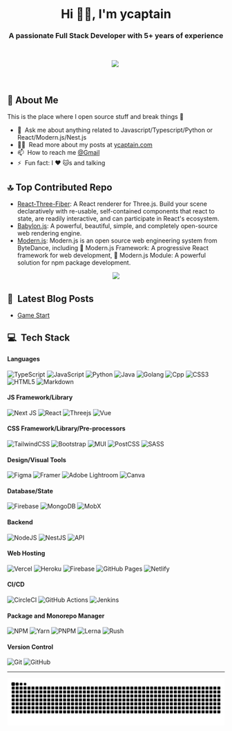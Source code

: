 <h1 align="center">Hi 👋🏻, I'm ycaptain</h1>
<h3 align="center">A passionate Full Stack Developer with 5+ years of experience</h3>
<div align="center">
 <a href="https://me.ycaptain.com" target="_blank"><img alt="" src="https://img.shields.io/badge/Portfolio-000?logo=vercel&logoColor=yellow&style=for-the-badge" style="vertical-align:center" /></a>
 <a href="https://twitter.com/ycaptain" target="_blank"><img alt="" src="https://img.shields.io/badge/Twitter-000?logo=Twitter&logoColor=1DA1F2&style=for-the-badge" style="vertical-align:center" /></a>
 <a href="https://instagram.com/ycaptain" target="_blank"><img alt="" src="https://img.shields.io/badge/Instagram-000?style=for-the-badge&logo=Instagram&logoColor=E4405F" style="vertical-align:center" /></a>
</div>
<p align="center">
 <img src="https://visitcount.itsvg.in/api?id=ycaptain&icon=6&color=0" style="height: 28px">
 <a href="https://www.buymeacoffee.com/ycaptain" target="_blank"><img alt="" src="https://img.shields.io/badge/Buy%20Me%20a%20Coffee-ffdd00?style=for-the-badge&logo=buy-me-a-coffee&logoColor=black" style="vertical-align:center" /></a>
</p>
<div align="center"><img alt="" src="https://quotes-github-readme.vercel.app/api?type=horizontal&theme=merko" /></div>

## 💫 About Me
This is the place where I open source stuff and break things :rofl:
- 💬 &nbsp;Ask me about anything related to Javascript/Typescript/Python or React/Modern.js/Nest.js
- 👨‍💻 &nbsp;Read more about my posts at [ycaptain.com](https://me.ycaptain.com/)
- 📫&nbsp; How to reach me [@Gmail](mailto:cz.ycaptain@gmail.com)
- ⚡&nbsp; Fun fact: I :heart: :cat:s and talking

## 🔝 Top Contributed Repo
- [React-Three-Fiber](https://github.com/pmndrs/react-three-fiber): A React renderer for Three.js. Build your scene declaratively with re-usable, self-contained components that react to state, are readily interactive, and can participate in React's ecosystem.
- [Babylon.js](https://github.com/BabylonJS/Babylon.js): A powerful, beautiful, simple, and completely open-source web rendering engine.
- [Modern.js](https://github.com/web-infra-dev/modern.js): Modern.js is an open source web engineering system from ByteDance, including 🦄 Modern.js Framework: A progressive React framework for web development, 🐧 Modern.js Module: A powerful solution for npm package development.

<p align="center"><img src="https://github-contributor-stats.vercel.app/api?username=ycaptain&limit=5&theme=dracula&combine_all_yearly_contributions=true" /></p>

## 📕 &nbsp;Latest Blog Posts
<!-- BLOG-POST-LIST:START -->
- [Game Start](https://me.ycaptain.com/posts/game-start)
<!-- BLOG-POST-LIST:END -->
## 💻 &nbsp;Tech Stack 
#### Languages
![TypeScript](https://img.shields.io/badge/-TypeScript-000?style=for-the-badge&logo=typescript)
![JavaScript](https://img.shields.io/badge/-JavaScript-000?style=for-the-badge&logo=javascript)
![Python](https://img.shields.io/badge/-Python-000?style=for-the-badge&logo=python)
![Java](https://img.shields.io/badge/-Java-000?style=for-the-badge&logo=java)
![Golang](https://img.shields.io/badge/golang-000?style=for-the-badge&logo=golang)
![Cpp](https://img.shields.io/badge/cpp-000?style=for-the-badge&logo=cpp)
![CSS3](https://img.shields.io/badge/-CSS3-000?style=for-the-badge&logo=css3)
![HTML5](https://img.shields.io/badge/-HTML5-000?style=for-the-badge&logo=html5)
![Markdown](https://img.shields.io/badge/-Markdown-000?style=for-the-badge&logo=markdown)

#### JS Framework/Library
![Next JS](https://img.shields.io/badge/-NextJS-000?style=for-the-badge&logo=next.js)
![React](https://img.shields.io/badge/-ReactJS-000?style=for-the-badge&logo=react)
![Threejs](https://img.shields.io/badge/-ThreeJS-000?style=for-the-badge&logo=three.js)
![Vue](https://img.shields.io/badge/-vue-000?style=for-the-badge&logo=vue)

#### CSS Framework/Library/Pre-processors
![TailwindCSS](https://img.shields.io/badge/-TailwindCSS-000?style=for-the-badge&logo=tailwind-css)
![Bootstrap](https://img.shields.io/badge/-Bootstrap-000?style=for-the-badge&logo=bootstrap)
![MUI](https://img.shields.io/badge/-MUI-000?style=for-the-badge&logo=mui)
![PostCSS](https://img.shields.io/badge/-PostCSS-000?style=for-the-badge&logo=postcss)
![SASS](https://img.shields.io/badge/-SASS-000?style=for-the-badge&logo=sass)

#### Design/Visual Tools
![Figma](https://img.shields.io/badge/-Figma-000?style=for-the-badge&logo=figma)
![Framer](https://img.shields.io/badge/-Framer-000?style=for-the-badge&logo=framer)
![Adobe Lightroom](https://img.shields.io/badge/-Adobe%20Lightroom-000?style=for-the-badge&logo=adobe%20lightroom)
![Canva](https://img.shields.io/badge/-Canva-000?style=for-the-badge&logo=canva)

#### Database/State
![Firebase](https://img.shields.io/badge/-Firebase-000?style=for-the-badge&logo=firebase)
![MongoDB](https://img.shields.io/badge/-MongoDB-000?style=for-the-badge&logo=mongodb)
![MobX](https://img.shields.io/badge/-MobX-000?style=for-the-badge&logo=mobx)

#### Backend
![NodeJS](https://img.shields.io/badge/-NodeJS-000?style=for-the-badge&logo=node.js&logoColor=pink)
![NestJS](https://img.shields.io/badge/-NextJS-000?style=for-the-badge&logo=nestjs)
![API](https://img.shields.io/badge/-API-000?style=for-the-badge&logo=fastapi)

#### Web Hosting
![Vercel](https://img.shields.io/badge/-Vercel-000?style=for-the-badge&logo=vercel)
![Heroku](https://img.shields.io/badge/-Heroku-000?style=for-the-badge&logo=heroku)
![Firebase](https://img.shields.io/badge/-Firebase-000?style=for-the-badge&logo=firebase)
![GitHub Pages](https://img.shields.io/badge/-GitHub%20Pages-000?style=for-the-badge&logo=github)
![Netlify](https://img.shields.io/badge/-Netlify-000?style=for-the-badge&logo=netlify)

#### CI/CD
![CircleCI](https://img.shields.io/badge/-circle%20ci-000?style=for-the-badge&logo=circleci)
![GitHub Actions](https://img.shields.io/badge/-github%20actions-000?style=for-the-badge&logo=githubactions)
![Jenkins](https://img.shields.io/badge/-jenkins-000?style=for-the-badge&logo=jenkins)

#### Package and Monorepo Manager
![NPM](https://img.shields.io/badge/-NPM-000?style=for-the-badge&logo=npm)
![Yarn](https://img.shields.io/badge/-yarn-000?style=for-the-badge&logo=yarn)
![PNPM](https://img.shields.io/badge/-pnpm-000?style=for-the-badge&logo=pnpm)
![Lerna](https://img.shields.io/badge/-lerna-000?style=for-the-badge&logo=lerna)
![Rush](https://img.shields.io/badge/-rush-000?style=for-the-badge&logo=rush)

#### Version Control
![Git](https://img.shields.io/badge/-Git-000?style=for-the-badge&logo=git)
![GitHub](https://img.shields.io/badge/-GitHub-000?style=for-the-badge&logo=github)

---
<p align="center">
<img src="https://github.com/ycaptain/ycaptain/blob/output/github-contribution-grid-snake.svg">
</p>
